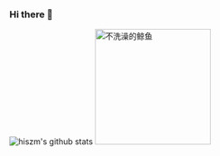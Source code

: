 ### Hi there 👋
![hiszm's github stats](https://github-readme-stats.vercel.app/api?username=hiszm&count_private=true)
<img src="https://img2020.cnblogs.com/blog/1170988/202010/1170988-20201017185032785-1510387627.png" width=205px; alt="不洗澡的鲸鱼">

<!--
**hiszm/hiszm** is a ✨ _special_ ✨ repository because its `README.md` (this file) appears on your GitHub profile.

Here are some ideas to get you started:

- 🔭 I’m currently working on ...
- 🌱 I’m currently learning ...
- 👯 I’m looking to collaborate on ...
- 🤔 I’m looking for help with ...
- 💬 Ask me about ...
- 📫 How to reach me: ...
- 😄 Pronouns: ...
- ⚡ Fun fact: ...
-->
